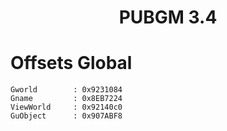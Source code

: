 <h1 align="center">PUBGM 3.4</h1>

# Offsets Global

```
Gworld        : 0x9231084
Gname         : 0x8EB7224
ViewWorld     : 0x92140c0
GuObject      : 0x907ABF8

```
